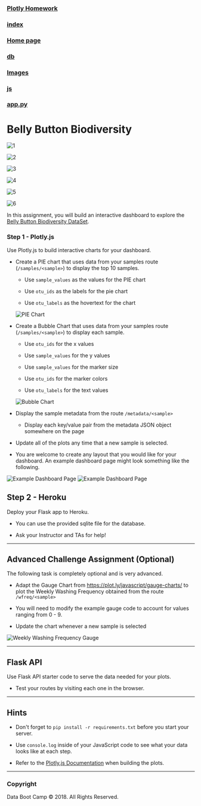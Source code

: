### [Plotly Homework](https://github.com/modelobootcamp/15-Interactive-Visualizations-and-Dashboards)
### [index](https://modelobootcamp.github.io/Plotly-html/)
### [Home page](https://modelobootcamp.github.io/15-Interactive-Visualizations-and-Dashboards/)
###  [db](https://github.com/modelobootcamp/15-Interactive-Visualizations-and-Dashboards/tree/master/db)
### [Images](https://github.com/modelobootcamp/15-Interactive-Visualizations-and-Dashboards/tree/master/images)
### [js](https://github.com/modelobootcamp/15-Interactive-Visualizations-and-Dashboards/tree/master/static/js)
###  [app.py](https://github.com/modelobootcamp/15-Interactive-Visualizations-and-Dashboards/blob/master/app.py)

# Belly Button Biodiversity

![1](images/bacteria_by_filterforgedotcom.jpg)

![2](https://github.com/modelobootcamp/15-Interactive-Visualizations-and-Dashboards/blob/master/images/2019-05-05%20(9).png)

![3](https://github.com/modelobootcamp/15-Interactive-Visualizations-and-Dashboards/blob/master/images/2019-05-05%20(8).png)

![4](https://github.com/modelobootcamp/15-Interactive-Visualizations-and-Dashboards/blob/master/images/2019-05-05%20(7).png)

![5](https://github.com/modelobootcamp/15-Interactive-Visualizations-and-Dashboards/blob/master/images/2019-05-05%20(6).png)

![6](https://github.com/modelobootcamp/15-Interactive-Visualizations-and-Dashboards/blob/master/images/2019-05-05%20(5).png)



In this assignment, you will build an interactive dashboard to explore the [Belly Button Biodiversity DataSet](http://robdunnlab.com/projects/belly-button-biodiversity/).

### Step 1 - Plotly.js

Use Plotly.js to build interactive charts for your dashboard.

* Create a PIE chart that uses data from your samples route (`/samples/<sample>`) to display the top 10 samples.

  * Use `sample_values` as the values for the PIE chart

  * Use `otu_ids` as the labels for the pie chart

  * Use `otu_labels` as the hovertext for the chart

  ![PIE Chart](images/pie_chart.png)

* Create a Bubble Chart that uses data from your samples route (`/samples/<sample>`) to display each sample.

  * Use `otu_ids` for the x values

  * Use `sample_values` for the y values

  * Use `sample_values` for the marker size

  * Use `otu_ids` for the marker colors

  * Use `otu_labels` for the text values

  ![Bubble Chart](images/bubble_chart.png)

* Display the sample metadata from the route `/metadata/<sample>`

  * Display each key/value pair from the metadata JSON object somewhere on the page

* Update all of the plots any time that a new sample is selected.

* You are welcome to create any layout that you would like for your dashboard. An example dashboard page might look something like the following.

![Example Dashboard Page](images/dashboard_part1.png)
![Example Dashboard Page](images/dashboard_part2.png)

## Step 2 - Heroku

Deploy your Flask app to Heroku.

* You can use the provided sqlite file for the database.

* Ask your Instructor and TAs for help!

- - -

## Advanced Challenge Assignment (Optional)

The following task is completely optional and is very advanced.

* Adapt the Gauge Chart from <https://plot.ly/javascript/gauge-charts/> to plot the Weekly Washing Frequency obtained from the route `/wfreq/<sample>`

* You will need to modify the example gauge code to account for values ranging from 0 - 9.

* Update the chart whenever a new sample is selected

![Weekly Washing Frequency Gauge](images/gauge.png)

- - -

## Flask API

Use Flask API starter code to serve the data needed for your plots.

* Test your routes by visiting each one in the browser.

- - -

## Hints

* Don't forget to `pip install -r requirements.txt` before you start your server.

* Use `console.log` inside of your JavaScript code to see what your data looks like at each step.

* Refer to the [Plotly.js Documentation](https://plot.ly/javascript/) when building the plots.

- - -

### Copyright

Data Boot Camp © 2018. All Rights Reserved.
